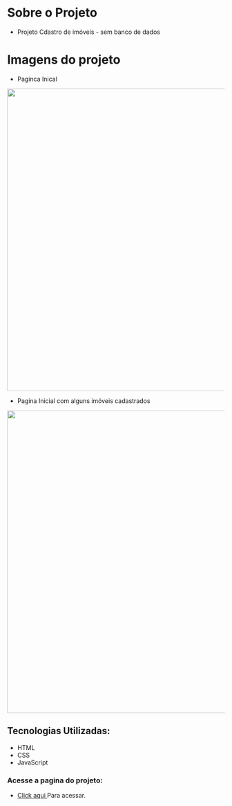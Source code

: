 # Sobre o Projeto
* Projeto Cdastro de imóveis - sem banco de dados
# Imagens do projeto

* Paginca Inical
<div align="center">
<img src="https://user-images.githubusercontent.com/23111969/181645674-5473c343-2b4e-43de-8fae-bb3e006b9714.png" width="700px" /> 
</div>

* Pagina Inicial com alguns imóveis cadastrados

<div align="center">
<img src="https://user-images.githubusercontent.com/23111969/181645778-08cf874a-6299-404a-a34d-9bf11af1d87f.png" width="700px" /> 
</div>

## Tecnologias Utilizadas: 
* HTML
* CSS 
* JavaScript

### Acesse a pagina do projeto: 
* <a href="https://andersonbrunu.github.io/Cadastro-de-Imoveis---HTML-CSS-JavaScritp/" target="_blank"> Click aqui </a> Para acessar.

